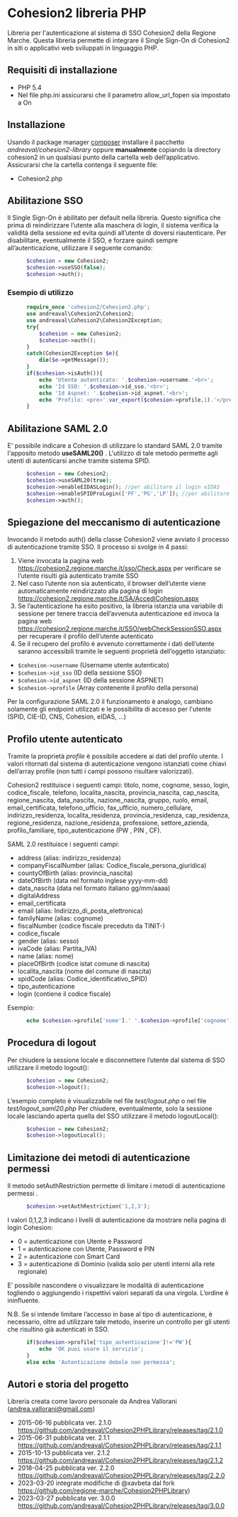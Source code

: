 # Cohesion2 libreria PHP
Libreria per l'autenticazione al sistema di SSO Cohesion2 della Regione Marche. 
Questa libreria  permette di integrare il  Single Sign-On di Cohesion2 in siti o applicativi web sviluppati in linguaggio PHP. 

## Requisiti di installazione
* PHP 5.4
* Nel file php.ini  assicurarsi che il parametro allow_url_fopen sia impostato a On

## Installazione
Usando il package manager [composer](https://getcomposer.org/) installare il pacchetto *andreaval/cohesion2-library*
oppure
**manualmente** copiando la directory cohesion2 in un qualsiasi punto della cartella web dell’applicativo. Assicurarsi che la cartella contenga il seguente file:
-	Cohesion2.php

## Abilitazione SSO
Il Single Sign-On è abilitato per default nella libreria. Questo significa che prima di reindirizzare l’utente alla maschera di login, il sistema verifica la validità della sessione ed evita quindi all’utente di doversi riautenticare.
Per disabilitare, eventualmente il SSO, e forzare quindi sempre all’autenticazione, utilizzare il seguente comando:

```php
      $cohesion = new Cohesion2;
      $cohesion->useSSO(false);
      $cohesion->auth();
```

### Esempio di utilizzo

```php
      require_once 'cohesion2/Cohesion2.php';
      use andreaval\Cohesion2\Cohesion2;
      use andreaval\Cohesion2\Cohesion2Exception;
      try{
          $cohesion = new Cohesion2;
          $cohesion->auth();
      }
      catch(Cohesion2Exception $e){
          die($e->getMessage());
      }
      if($cohesion->isAuth()){
          echo 'Utente autenticato: '.$cohesion->username.'<br>';
          echo 'Id SSO: '.$cohesion->id_sso.'<br>';
          echo 'Id Aspnet: '.$cohesion->id_aspnet.'<br>';
          echo 'Profilo: <pre>'.var_export($cohesion->profile,1).'</pre>';
      } 
```

## Abilitazione SAML 2.0
E' possibile indicare a Cohesion di utilizzare lo standard SAML 2.0 tramite l'apposito metodo **useSAML20()** . L'utilizzo di tale metodo permette agli utenti di autenticarsi anche tramite sistema SPID.

```php
      $cohesion = new Cohesion2;
      $cohesion->useSAML20(true);
      $cohesion->enableEIDASLogin(); //per abilitare il login eIDAS
      $cohesion->enableSPIDProLogin(['PF','PG','LP']); //per abilitare il login SPID Professionale
      $cohesion->auth();
```

## Spiegazione del meccanismo di autenticazione
Invocando il metodo auth() della classe Cohesion2 viene avviato il processo di autenticazione tramite SSO. Il processo si svolge in 4 passi:

1. Viene invocata la pagina web https://cohesion2.regione.marche.it/sso/Check.aspx per verificare se l’utente risulti già autenticato tramite SSO
2. Nel caso l’utente non sia autenticato, il browser dell’utente viene automaticamente reindirizzato alla pagina di login https://cohesion2.regione.marche.it/SA/AccediCohesion.aspx
3. Se l’autenticazione ha esito positivo, la libreria istanzia una variabile di sessione per tenere traccia dell’avvenuta autenticazione ed invoca la pagina web https://cohesion2.regione.marche.it/SSO/webCheckSessionSSO.aspx per recuperare il profilo dell’utente autenticato
4. Se il recupero del profilo è avvenuto correttamente i dati dell’utente saranno accessibili tramite le seguenti proprietà dell’oggetto istanziato:
- `$cohesion->username` (Username utente autenticato)
- `$cohesion->id_sso` (ID della sessione SSO)
- `$cohesion->id_aspnet` (ID della sessione ASPNET)
- `$cohesion->profile` (Array contenente il profilo della persona)

Per la configurazione SAML 2.0 il funzionamento è analogo, cambiano solamente gli endpoint utilizzati e le possibilita di accesso per l'utente (SPID, CIE-ID, CNS, Cohesion, eIDAS, ...)

## Profilo utente autenticato
Tramite la proprietà  *profile*  è possibile accedere ai dati del profilo utente. 
I valori ritornati dal sistema di autenticazione vengono istanziati come chiavi dell’array profile (non tutti i campi possono risultare valorizzati).

Cohesion2 restituisce i seguenti campi:
titolo, nome, cognome, sesso, login, codice_fiscale, telefono, localita_nascita, provincia_nascita, cap_nascita, regione_nascita,
data_nascita, nazione_nascita, gruppo, ruolo, email, email_certificata, telefono_ufficio, fax_ufficio, numero_cellulare, 
indirizzo_residenza, localita_residenza, provincia_residenza, cap_residenza, regione_residenza, nazione_residenza, professione, 
settore_azienda, profilo_familiare, tipo_autenticazione (PW , PIN , CF).

SAML 2.0 restituisce i seguenti campi:
- address (alias: indirizzo_residenza)
- companyFiscalNumber (alias: Codice_fiscale_persona_giuridica)
- countyOfBirth (alias: provincia_nascita)
- dateOfBirth (data nel formato inglese yyyy-mm-dd)
- data_nascita (data nel formato italiano gg/mm/aaaa)
- digitalAddress
- email_certificata
- email (alias: Indirizzo_di_posta_elettronica)
- familyName (alias: cognome)
- fiscalNumber (codice fiscale preceduto da TINIT-)
- codice_fiscale
- gender (alias: sesso)
- ivaCode (alias: Partita_IVA)
- name (alias: nome)
- placeOfBirth (codice istat comune di nascita)
- localita_nascita (nome del comune di nascita)
- spidCode (alias: Codice_identificativo_SPID)
- tipo_autenticazione
- login (contiene il codice fiscale)

Esempio:

```php
      echo $cohesion->profile['nome'].' '.$cohesion->profile['cognome'];
```

## Procedura di logout
Per chiudere la sessione locale e disconnettere l’utente dal sistema di SSO utilizzare il metodo logout():

```php
      $cohesion = new Cohesion2;
      $cohesion->logout();
```

L’esempio completo è visualizzabile nel file *test/logout.php* o nel file *test/logout_saml20.php*
Per chiudere, eventualmente, solo la sessione locale lasciando aperta quella del SSO utilizzare il metodo logoutLocal():

```php
      $cohesion = new Cohesion2;
      $cohesion->logoutLocal();
```

## Limitazione dei metodi di autenticazione permessi
Il metodo setAuthRestriction  permette di limitare i metodi di autenticazione permessi .

```php
      $cohesion->setAuthRestriction('1,2,3');
```

I valori 0,1,2,3 indicano i livelli di autenticazione da mostrare nella pagina di login Cohesion:

- 0 = autenticazione con Utente e Password
- 1 = autenticazione con Utente, Password e PIN
- 2 = autenticazione con Smart Card
- 3 = autenticazione di Dominio (valida solo per utenti interni alla rete regionale)

E’ possibile nascondere o visualizzare le modalità di autenticazione togliendo o aggiungendo i rispettivi valori separati da una virgola. L’ordine è ininfluente.

N.B. Se si intende limitare l’accesso in base al tipo di autenticazione, è necessario, oltre ad utilizzare tale metodo, inserire un controllo per gli utenti che risultino già autenticati in SSO.

```php
      if($cohesion->profile['tipo_autenticazione']!='PW'){
          echo 'OK puoi usare il servizio';
      }
      else echo 'Autenticazione debole non permessa';
```

## Autori e storia del progetto
Libreria creata come lavoro personale da Andrea Vallorani (andrea.vallorani@gmail.com)

- 2015-06-16 pubblicata ver. 2.1.0 https://github.com/andreaval/Cohesion2PHPLibrary/releases/tag/2.1.0
- 2015-06-31 pubblicata ver. 2.1.1 https://github.com/andreaval/Cohesion2PHPLibrary/releases/tag/2.1.1
- 2015-10-13 pubblicata ver. 2.1.2 https://github.com/andreaval/Cohesion2PHPLibrary/releases/tag/2.1.2
- 2018-04-25 pubblicata ver. 2.2.0 https://github.com/andreaval/Cohesion2PHPLibrary/releases/tag/2.2.0
- 2023-03-20 integrate modifiche di @xavbeta dal fork https://github.com/regione-marche/Cohesion2PHPLibrary)
- 2023-03-27 pubblicata ver. 3.0.0 https://github.com/andreaval/Cohesion2PHPLibrary/releases/tag/3.0.0
